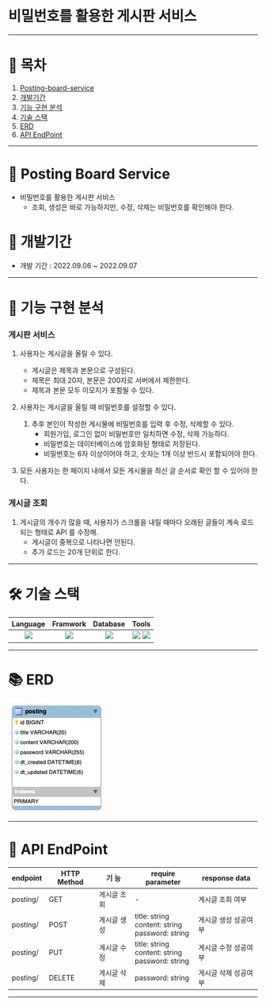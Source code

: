 # 비밀번호를 활용한 게시판 서비스

------
# 📎 목차
1. [Posting-board-service](#-posting-board-service)
2. [개발기간](#-개발기간)
3. [기능 구현 분석](#-기능-구현-분석)
4. [기술 스택](#-기술-스택)
5. [ERD](#-erd)
6. [API EndPoint](#-api-endpoint)

---
# 🚀 Posting Board Service
- 비밀번호를 활용한 게시판 서비스 
  - 조회, 생성은 바로 가능하지만, 수정, 삭제는 비밀번호를 확인해야 한다. 

# 📆 개발기간
- 개발 기간 : 2022.09.06 ~ 2022.09.07

---
# 📝 기능 구현 분석
### 게시판 서비스

1. 사용자는 게시글을 올릴 수 있다.
   - 게시글은 제목과 본문으로 구성된다.
   - 제목은 최대 20자, 본문은 200자로 서버에서 제한한다.
   - 제목과 본문 모두 이모지가 포함될 수 있다.
   
2. 사용자는 게시글을 올릴 때 비밀번호를 설정할 수 있다. 
   1. 추후 본인이 작성한 게시물에 비밀번호를 입력 후 수정, 삭제할 수 있다.
      - 회원가입, 로그인 없이 비밀번호만 일치하면 수정, 삭제 가능하다.
      - 비밀번호는 데이터베이스에 암호화된 형태로 저장된다.
      - 비밀번호는 6자 이상이어야 하고, 숫자는 1개 이상 반드시 포함되어야 한다.

3. 모든 사용자는 한 페이지 내에서 모든 게시물을 최신 글 순서로 확인 할 수 있어야 한다.

### 게시글 조회

1. 게시글의 개수가 많을 때, 사용자가 스크롤을 내릴 때마다 오래된 글들이 계속 로드되는 형태로 API 를 수정해.
   - 게시글이 중복으로 나타나면 안된다.
   - 추가 로드는 20개 단위로 한다.
   
---

# 🛠 기술 스택
Language | Framwork | Database | Tools
|:----: | :-----: | :-----: | :---: | 
| <img src="https://img.shields.io/badge/python-3776AB?style=for-the-badge&logo=python&logoColor=white"> | <img src="https://img.shields.io/badge/django-092E20?style=for-the-badge&logo=django&logoColor=white"> | <img src="https://img.shields.io/badge/mysql-4479A1?style=for-the-badge&logo=mysql&logoColor=white"> | <img src="https://img.shields.io/badge/postman-FF6C37?style=for-the-badge&logo=postman&logoColor=white">  <img src="https://img.shields.io/badge/git-F05032?style=for-the-badge&logo=git&logoColor=white">|

---

# 📚 ERD
![img.png](img.png)

---

# 🎯 API EndPoint

| endpoint   | HTTP Method | 기   능 | require parameter                                      | response data |
|------------|-------------|-----------|--------------------------------------------------------|---------------|
| posting/ | GET         | 게시글 조회    | -                                                      | 게시글 조회 여부     |
| posting/ | POST        | 게시글 생성    | title: string<br/>content: string<br/>password: string | 게시글 생성 성공여부   |
| posting/ | PUT         | 게시글 수정    | title: string<br/>content: string<br/>password: string | 게시글 수정 성공여부   |
| posting/ | DELETE      | 게시글 삭제    | password: string                                       | 게시글 삭제 성공여부   |


---

